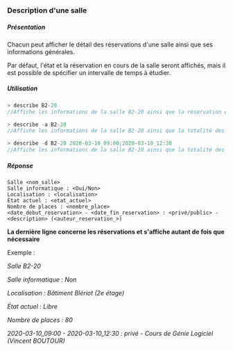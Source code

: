 ### Description d'une salle

##### Présentation

Chacun peut afficher le détail des réservations d'une salle ainsi que ses informations générales.

Par défaut, l'état et la réservation en cours de la salle seront affichés, mais il est possible de spécifier un intervalle de temps à étudier.

##### Utilisation

```JAVA
> describe B2-20
//Affiche les informations de la salle B2-20 ainsi que la réservation en cours si elle existe

> describe -a B2-20
//Affiche les informations de la salle B2-20 ainsi que la totalité des réservations passées ou futures de cette salle

> describe -d B2-20 2020-03-10_09:00;2020-03-10_12:30
//Affiche les informations de la salle B2-20 ainsi que la totalité des réservations de cette salle entre 9h et 12h30 le 10 Mars 2020 (d pour date)
```

##### Réponse

```
Salle <nom_salle>
Salle informatique : <Oui/Non>
Localisation : <localisation> 
État actuel : <etat_actuel>
Nombre de places : <nombre_place>
<date_debut_reservation> - <date_fin_reservation> : <privé/public> - <description> (<auteur_reservation_>)
```
**La dernière ligne concerne les réservations et s'affiche autant de fois que nécessaire**

Exemple :

*Salle B2-20*

*Salle informatique : Non*

*Localisation : Bâtiment Blériot (2e étage)*

*État actuel : Libre*

*Nombre de places : 80*

*2020-03-10_09:00 - 2020-03-10_12:30 : privé - Cours de Génie Logiciel (Vincent BOUTOUR)*
